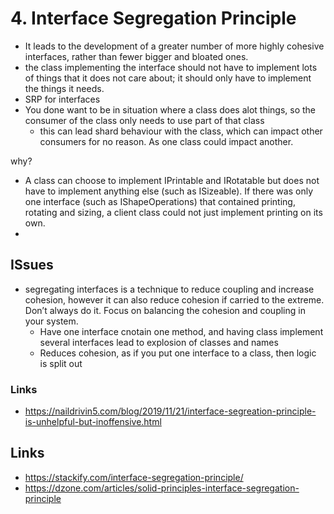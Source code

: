 # 4. Interface Segregation Principle

- It leads to the development of a greater number of more highly cohesive interfaces, rather than fewer bigger and bloated ones.
-  the class implementing the interface should not have to implement lots of things that it does not care about; it should only have to implement the things it needs.
- SRP for interfaces
- You done want to be in situation where a class does alot things, so the consumer of the class only needs to use part of that class
  - this can lead shard behaviour with the class, which can impact other consumers for no reason. As one class could impact another.

why?
- A class can choose to implement IPrintable and IRotatable but does not have to implement anything else (such as ISizeable). If there was only one interface (such as IShapeOperations) that contained printing, rotating and sizing, a client class could not just implement printing on its own.
-

## ISsues

- segregating interfaces is a technique to reduce coupling and increase cohesion, however it can also reduce cohesion if carried to the extreme. Don’t always do it. Focus on balancing the cohesion and coupling in your system.
  - Have one interface cnotain one method, and having class implement several interfaces lead to explosion of classes and names
  - Reduces cohesion, as if you put one interface to a class, then logic is split out

### Links
- https://naildrivin5.com/blog/2019/11/21/interface-segreation-principle-is-unhelpful-but-inoffensive.html

## Links

- https://stackify.com/interface-segregation-principle/
- https://dzone.com/articles/solid-principles-interface-segregation-principle
